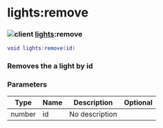 # lights:remove

### ![client](../../home/lights/.gitbook/assets/client.png) [lights](../../home/lights/home/lights/):remove

```lua
void lights:remove(id)
```

### Removes the a light by id

### Parameters

| Type   | Name | Description    | Optional |
| ------ | ---- | -------------- | -------: |
| number | id   | No description |          |
